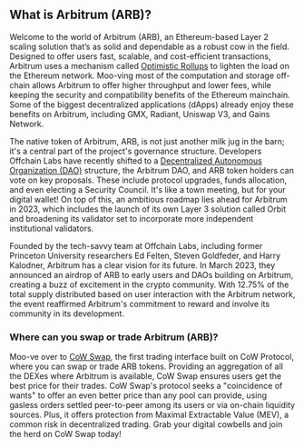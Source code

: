 <h2>What is Arbitrum (ARB)?</h2>
<p>Welcome to the world of Arbitrum (ARB), an Ethereum-based Layer 2 scaling solution that’s as solid and dependable as a robust cow in the field. Designed to offer users fast, scalable, and cost-efficient transactions, Arbitrum uses a mechanism called <a href="https://ethereum.org/en/developers/docs/scaling/optimistic-rollups/" rel="nofollow noreferrer noopener" target="_blank">Optimistic Rollups</a> to lighten the load on the Ethereum network. Moo-ving most of the computation and storage off-chain allows Arbitrum to offer higher throughput and lower fees, while keeping the security and compatibility benefits of the Ethereum mainchain. Some of the biggest decentralized applications (dApps) already enjoy these benefits on Arbitrum, including GMX, Radiant, Uniswap V3, and Gains Network.</p>

<p>The native token of Arbitrum, ARB, is not just another milk jug in the barn; it's a central part of the project's governance structure. Developers Offchain Labs have recently shifted to a <a href="https://en.wikipedia.org/wiki/Decentralized_autonomous_organization" rel="nofollow noreferrer noopener" target="_blank">Decentralized Autonomous Organization (DAO)</a> structure, the Arbitrum DAO, and ARB token holders can vote on key proposals. These include protocol upgrades, funds allocation, and even electing a Security Council. It's like a town meeting, but for your digital wallet! On top of this, an ambitious roadmap lies ahead for Arbitrum in 2023, which includes the launch of its own Layer 3 solution called Orbit and broadening its validator set to incorporate more independent institutional validators.</p>

<p>Founded by the tech-savvy team at Offchain Labs, including former Princeton University researchers Ed Felten, Steven Goldfeder, and Harry Kalodner, Arbitrum has a clear vision for its future. In March 2023, they announced an airdrop of ARB to early users and DAOs building on Arbitrum, creating a buzz of excitement in the crypto community. With 12.75% of the total supply distributed based on user interaction with the Arbitrum network, the event reaffirmed Arbitrum's commitment to reward and involve its community in its development.</p>

<h3>Where can you swap or trade Arbitrum (ARB)?</h3>
<p>Moo-ve over to <a href="https://swap.cow.fi/" rel="noopener" target="_blank">CoW Swap</a>, the first trading interface built on CoW Protocol, where you can swap or trade ARB tokens. Providing an aggregation of all the DEXes where Arbitrum is available, CoW Swap ensures users get the best price for their trades. CoW Swap's protocol seeks a "coincidence of wants" to offer an even better price than any pool can provide, using gasless orders settled peer-to-peer among its users or via on-chain liquidity sources. Plus, it offers protection from Maximal Extractable Value (MEV), a common risk in decentralized trading. Grab your digital cowbells and join the herd on CoW Swap today!</p>
